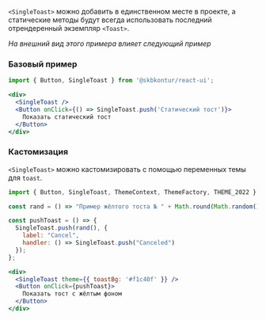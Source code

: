 `<SingleToast>` можно добавить в единственном месте в проекте, а статические методы будут всегда использовать последний отрендеренный экземпляр `<Toast>`.

_На внешний вид этого примера влияет следующий пример_
### Базовый пример
```jsx harmony
import { Button, SingleToast } from '@skbkontur/react-ui';

<div>
  <SingleToast />
  <Button onClick={() => SingleToast.push('Статический тост')}>
    Показать статический тост
  </Button>
</div>
```

### Кастомизация
`<SingleToast>` можно кастомизировать с помощью переменных темы для `toast`.
```jsx harmony
import { Button, SingleToast, ThemeContext, ThemeFactory, THEME_2022 } from '@skbkontur/react-ui';

const rand = () => "Пример жёлтого тоста № " + Math.round(Math.random() * 100).toString();

const pushToast = () => {
  SingleToast.push(rand(), {
    label: "Cancel",
    handler: () => SingleToast.push("Canceled")
  });
};

<div>
  <SingleToast theme={{ toastBg: '#f1c40f' }} />
  <Button onClick={pushToast}>
    Показать тост с жёлтым фоном
  </Button>
</div>
```
